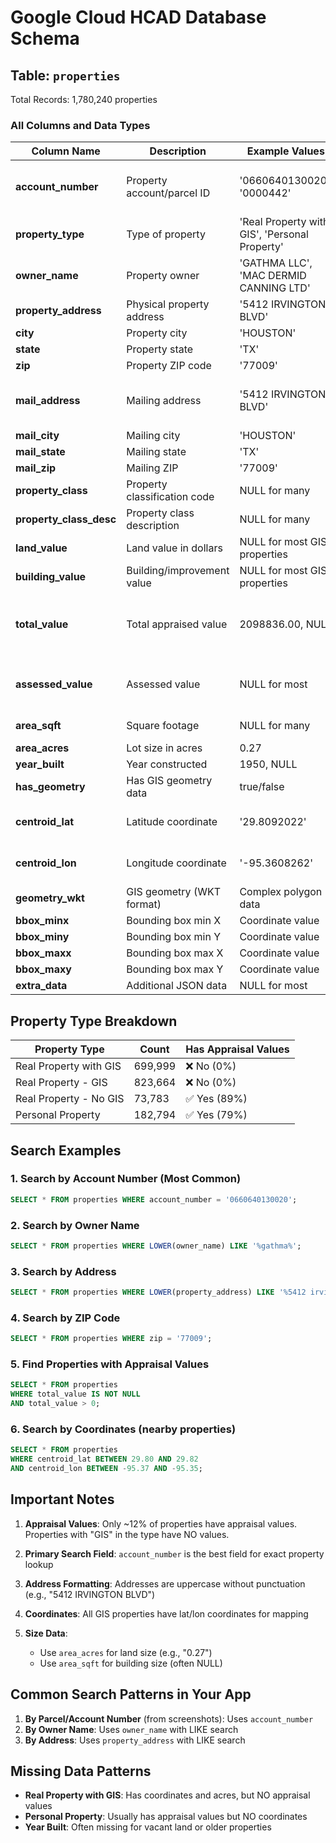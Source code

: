 # Google Cloud HCAD Database Schema

## Table: `properties`
Total Records: 1,780,240 properties

### All Columns and Data Types

| Column Name | Description | Example Values | Notes |
|-------------|-------------|----------------|-------|
| **account_number** | Property account/parcel ID | '0660640130020', '0000442' | Primary identifier for searching |
| **property_type** | Type of property | 'Real Property with GIS', 'Personal Property' | 4 types total |
| **owner_name** | Property owner | 'GATHMA LLC', 'MAC DERMID CANNING LTD' | Full name of owner |
| **property_address** | Physical property address | '5412 IRVINGTON BLVD' | Street address |
| **city** | Property city | 'HOUSTON' | |
| **state** | Property state | 'TX' | |
| **zip** | Property ZIP code | '77009' | |
| **mail_address** | Mailing address | '5412 IRVINGTON BLVD' | Often same as property address |
| **mail_city** | Mailing city | 'HOUSTON' | |
| **mail_state** | Mailing state | 'TX' | |
| **mail_zip** | Mailing ZIP | '77009' | |
| **property_class** | Property classification code | NULL for many | |
| **property_class_desc** | Property class description | NULL for many | |
| **land_value** | Land value in dollars | NULL for most GIS properties | Numeric value |
| **building_value** | Building/improvement value | NULL for most GIS properties | Numeric value |
| **total_value** | Total appraised value | 2098836.00, NULL | Only 209k properties have values |
| **assessed_value** | Assessed value | NULL for most | Different from appraised value |
| **area_sqft** | Square footage | NULL for many | Building area |
| **area_acres** | Lot size in acres | 0.27 | Land area |
| **year_built** | Year constructed | 1950, NULL | |
| **has_geometry** | Has GIS geometry data | true/false | |
| **centroid_lat** | Latitude coordinate | '29.8092022' | Property center point |
| **centroid_lon** | Longitude coordinate | '-95.3608262' | Property center point |
| **geometry_wkt** | GIS geometry (WKT format) | Complex polygon data | |
| **bbox_minx** | Bounding box min X | Coordinate value | |
| **bbox_miny** | Bounding box min Y | Coordinate value | |
| **bbox_maxx** | Bounding box max X | Coordinate value | |
| **bbox_maxy** | Bounding box max Y | Coordinate value | |
| **extra_data** | Additional JSON data | NULL for most | |

## Property Type Breakdown

| Property Type | Count | Has Appraisal Values |
|---------------|-------|---------------------|
| Real Property with GIS | 699,999 | ❌ No (0%) |
| Real Property - GIS | 823,664 | ❌ No (0%) |
| Real Property - No GIS | 73,783 | ✅ Yes (89%) |
| Personal Property | 182,794 | ✅ Yes (79%) |

## Search Examples

### 1. Search by Account Number (Most Common)
```sql
SELECT * FROM properties WHERE account_number = '0660640130020';
```

### 2. Search by Owner Name
```sql
SELECT * FROM properties WHERE LOWER(owner_name) LIKE '%gathma%';
```

### 3. Search by Address
```sql
SELECT * FROM properties WHERE LOWER(property_address) LIKE '%5412 irvington%';
```

### 4. Search by ZIP Code
```sql
SELECT * FROM properties WHERE zip = '77009';
```

### 5. Find Properties with Appraisal Values
```sql
SELECT * FROM properties 
WHERE total_value IS NOT NULL 
AND total_value > 0;
```

### 6. Search by Coordinates (nearby properties)
```sql
SELECT * FROM properties 
WHERE centroid_lat BETWEEN 29.80 AND 29.82 
AND centroid_lon BETWEEN -95.37 AND -95.35;
```

## Important Notes

1. **Appraisal Values**: Only ~12% of properties have appraisal values. Properties with "GIS" in the type have NO values.

2. **Primary Search Field**: `account_number` is the best field for exact property lookup

3. **Address Formatting**: Addresses are uppercase without punctuation (e.g., "5412 IRVINGTON BLVD")

4. **Coordinates**: All GIS properties have lat/lon coordinates for mapping

5. **Size Data**: 
   - Use `area_acres` for land size (e.g., "0.27")
   - Use `area_sqft` for building size (often NULL)

## Common Search Patterns in Your App

1. **By Parcel/Account Number** (from screenshots): Uses `account_number`
2. **By Owner Name**: Uses `owner_name` with LIKE search
3. **By Address**: Uses `property_address` with LIKE search

## Missing Data Patterns

- **Real Property with GIS**: Has coordinates and acres, but NO appraisal values
- **Personal Property**: Usually has appraisal values but NO coordinates
- **Year Built**: Often missing for vacant land or older properties